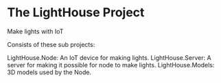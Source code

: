 # The LightHouse Project
Make lights with IoT

Consists of these sub projects:

LightHouse.Node: An IoT device for making lights.
LightHouse.Server: A server for making it possible for node to make lights.
LightHouse.Models: 3D models used by the Node.

